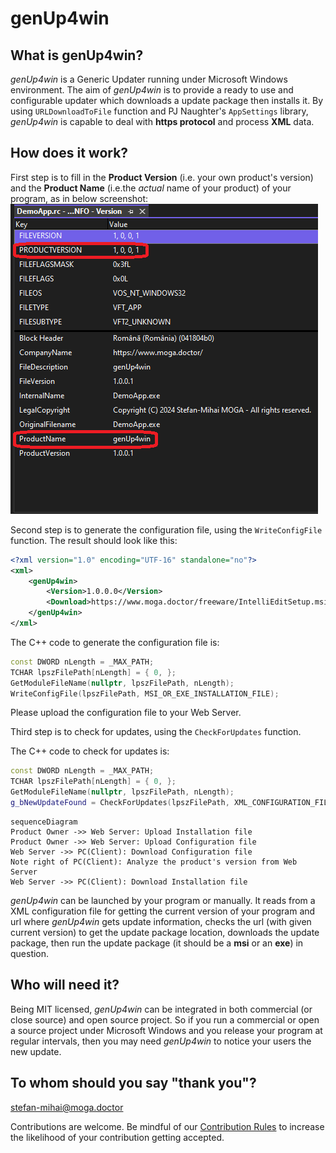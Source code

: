 # genUp4win

## What is genUp4win?
*genUp4win* is a Generic Updater running under Microsoft Windows environment. The aim of *genUp4win* is to provide a ready to use and configurable updater which downloads a update package then installs it. By using `URLDownloadToFile` function and PJ Naughter's `AppSettings` library, *genUp4win* is capable to deal with **https protocol** and process **XML** data.

## How does it work?
First step is to fill in the **Product Version** (i.e. your own product's version) and the **Product Name** (i.e.the *actual* name of your product) of your program, as in below screenshot:
![ProductVersion.png](ProductVersion.png)

Second step is to generate the configuration file, using the `WriteConfigFile` function. The result should look like this:
```xml
<?xml version="1.0" encoding="UTF-16" standalone="no"?>
<xml>
    <genUp4win>
        <Version>1.0.0.0</Version>
        <Download>https://www.moga.doctor/freeware/IntelliEditSetup.msi</Download>
    </genUp4win>
</xml>
```

The C++ code to generate the configuration file is:
```cpp
const DWORD nLength = _MAX_PATH;
TCHAR lpszFilePath[nLength] = { 0, };
GetModuleFileName(nullptr, lpszFilePath, nLength);
WriteConfigFile(lpszFilePath, MSI_OR_EXE_INSTALLATION_FILE);
```

Please upload the configuration file to your Web Server.

Third step is to check for updates, using the `CheckForUpdates` function.

The C++ code to check for updates is:
```cpp
const DWORD nLength = _MAX_PATH;
TCHAR lpszFilePath[nLength] = { 0, };
GetModuleFileName(nullptr, lpszFilePath, nLength);
g_bNewUpdateFound = CheckForUpdates(lpszFilePath, XML_CONFIGURATION_FILE);
```

```mermaid
sequenceDiagram
Product Owner ->> Web Server: Upload Installation file
Product Owner ->> Web Server: Upload Configuration file
Web Server ->> PC(Client): Download Configuration file
Note right of PC(Client): Analyze the product's version from Web Server
Web Server ->> PC(Client): Download Installation file
```

*genUp4win* can be launched by your program or manually. It reads from a XML configuration file for getting the current version of your program and url where *genUp4win* gets update information, checks the url (with given current version) to get the update package location, downloads the update package, then run the update package (it should be a **msi** or an **exe**) in question.

## Who will need it?
Being MIT licensed, *genUp4win* can be integrated in both commercial (or close source) and open source project. So if you run a commercial or open a source project under Microsoft Windows and you release your program at regular intervals, then you may need *genUp4win* to notice your users the new update.

## To whom should you say "thank you"?
stefan-mihai@moga.doctor

Contributions are welcome. Be mindful of our [Contribution Rules](CONTRIBUTING.md) to increase the likelihood of your contribution getting accepted.
